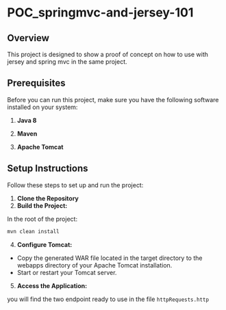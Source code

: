 # POC_springmvc-and-jersey-101

## Overview

This project is designed to show a proof of concept on how to use with jersey and spring mvc in the same project.

## Prerequisites

Before you can run this project, make sure you have the following software installed on your system:

1. **Java 8**

2. **Maven**
3. **Apache Tomcat**

## Setup Instructions

Follow these steps to set up and run the project:

1. **Clone the Repository**
2. **Build the Project:**
   
In the root of the project: 
   ```bash
   mvn clean install
   ```
4. **Configure Tomcat:**

* Copy the generated WAR file located in the target directory to the webapps directory of your Apache Tomcat installation.
* Start or restart your Tomcat server.

5. **Access the Application:**
   
you will find the two endpoint ready to use in the file `httpRequests.http`

